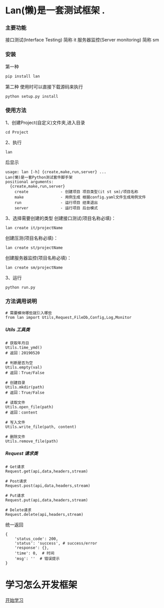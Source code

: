 # Lan(懒)是一套测试框架 .
### 主要功能
接口测试(Interface Testing) 简称 it
服务器监控(Server monitoring) 简称 sm

### 安装
第一种
```python
pip install lan
```
第二种 使用时可以直接下载源码来执行
```python
python setup.py install
```
### 使用方法
1、创建Project(自定义)文件夹,进入目录
```shell
cd Project
```
2、执行
```shell
lan
```
后显示
```
usage: lan [-h] {create,make,run,server} ...
Lan(懒)是一套Python测试套件脚手架
positional arguments:
  {create,make,run,server}
    create              - 创建项目 项目类型(it st sm)/项目名称
    make                - 用例生成 根据config.yaml文件生成用例文件
    run                 - 运行项目 结束退出
    server              - 运行项目 后台模式
```
3、选择需要创建的类型
创建接口测试(项目名称必填)：
```
lan create it/projectName
```
创建压测(项目名称必填)：
```
lan create st/projectName
```
创建服务器监控(项目名称必填)：
```
lan create sm/projectName
```
3、运行
```shell
python run.py
```

### 方法调用说明
```shell
# 需要模块哪些就引入哪些
from lan import Utils,Request,FileDb,Config,Log,Monitor
```
##### Utils 工具类
```
# 获取年月日
Utils.time_ymd()
# 返回：20190520
```
```
# 判断是否为空
Utils.empty(val)
# 返回：True/False
```
```
# 创建目录
Utils.mkdir(path)
# 返回：True/False
```
```
# 读取文件
Utils.open_file(path)
# 返回：content
```
```
# 写入文件
Utils.write_file(path, content)
```
```
# 删除文件
Utils.remove_file(path)
```

##### Request 请求类

```
# Get请求
Request.get(api,data,headers,stream)
```
```
# Post请求
Request.post(api,data,headers,stream)
```
```
# Put请求
Request.put(api,data,headers,stream)
```
```
# Delete请求
Request.delete(api,headers,stream)
```
统一返回
```
{
	'status_code': 200,
	'status': 'success', # success/error
	'response': {},
	'time': 0,  # 时间
	'msg': ''  # 错误提示
}
```




# 学习怎么开发框架
[开始学习](https://github.com/bbfpl/Lan/blob/master/doc/0.md "开始学习")
